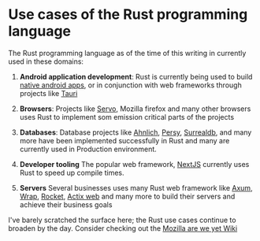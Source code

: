 # Use cases of the Rust programming language

The Rust programming language as of the time of this writing in currently used
in these domains:

1. **Android application development**: Rust is currently being used to build
   [native android apps](https://source.android.com/docs/setup/build/rust/building-rust-modules/overview),
   or in conjunction with web frameworks through projects like
   [Tauri](https://tauri.apps)

2. **Browsers**: Projects like [Servo](https://github.com/servo/servo), Mozilla
   firefox and many other browsers uses Rust to implement som emission critical
   parts of the projects

3. **Databases**: Database projects like
   [Ahnlich](https://github.com/deven96/ahnlich), [Persy](https://persy.rs/),
   [Surrealdb](https://github.com/surrealdb/surrealdb), and many more have been
   implemented successfully in Rust and many are currently used in Production
   environment.
4. **Developer tooling** The popular web framework,
   [NextJS](https://github.com/vercel/next.js/) currently uses Rust to speed up
   compile times.
5. **Servers** Several businesses uses many Rust web framework like
   [Axum](https://github.com/tokio-rs/axum),
   [Wrap](https://github.com/seanmonstar/warp), [Rocket](https://rocket.rs/),
   [Actix web](https://actix.rs/) and many more to build their servers and
   achieve their business goals

I've barely scratched the surface here; the Rust use cases continue to broaden
by the day. Consider checking out the
[Mozilla are we yet Wiki](https://wiki.mozilla.org/Areweyet)
